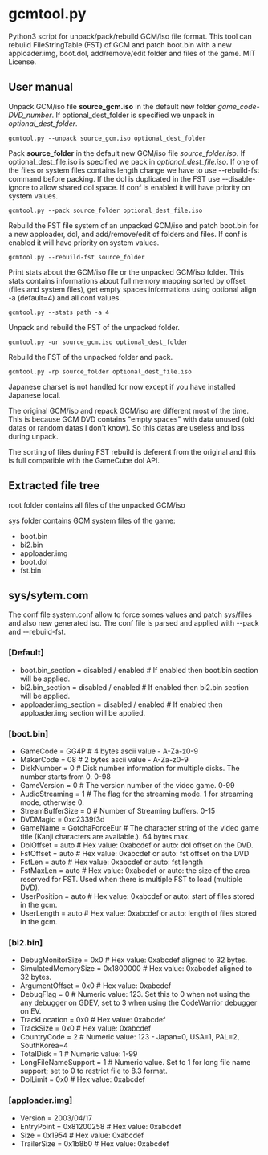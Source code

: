 # gcmtool.py
Python3 script for unpack/pack/rebuild GCM/iso file format. This tool can rebuild FileStringTable (FST) of GCM and patch boot.bin with a new apploader.img, boot.dol, add/remove/edit folder and files of the game. MIT License.

## User manual
Unpack GCM/iso file **source_gcm.iso** in the default new folder _game_code-DVD_number_. If optional_dest_folder is specified we unpack in _optional_dest_folder_.
```
gcmtool.py --unpack source_gcm.iso optional_dest_folder
```
Pack **source_folder** in the default new GCM/iso file _source_folder.iso_. If optional_dest_file.iso is specified we pack in _optional_dest_file.iso_. If one of the files or system files contains length change we have to use --rebuild-fst command before packing. If the dol is duplicated in the FST use --disable-ignore to allow shared dol space.  If conf is enabled it will have priority on system values.
```
gcmtool.py --pack source_folder optional_dest_file.iso
```
Rebuild the FST file system of an unpacked GCM/iso and patch boot.bin for a new apploader, dol, and add/remove/edit of folders and files. If conf is enabled it will have priority on system values.
```
gcmtool.py --rebuild-fst source_folder
```
Print stats about the GCM/iso file or the unpacked GCM/iso folder. This stats contains informations about full memory mapping sorted by offset (files and system files), get empty spaces informations using optional align -a (default=4) and all conf values.
```
gcmtool.py --stats path -a 4 
```
Unpack and rebuild the FST of the unpacked folder.
```
gcmtool.py -ur source_gcm.iso optional_dest_folder
```
Rebuild the FST of the unpacked folder and pack.
```
gcmtool.py -rp source_folder optional_dest_file.iso
```
Japanese charset is not handled for now except if you have installed Japanese local.

The original GCM/iso and repack GCM/iso are different most of the time. This is because GCM DVD contains "empty spaces" with data unused (old datas or random datas I don't know). So this datas are useless and loss during unpack.

The sorting of files during FST rebuild is deferent from the original and this is full compatible with the GameCube dol API.

## Extracted file tree
root folder contains all files of the unpacked GCM/iso

sys folder contains GCM system files of the game:
* boot.bin
* bi2.bin
* apploader.img
* boot.dol
* fst.bin

## sys/sytem.com
The conf file system.conf allow to force somes values and patch sys/files and also new generated iso. The conf file is parsed and applied with --pack and --rebuild-fst.
### [Default]
* boot.bin_section = disabled / enabled # If enabled then boot.bin section will be applied.
* bi2.bin_section = disabled / enabled # If enabled then bi2.bin section will be applied.
* apploader.img_section = disabled / enabled # If enabled then apploader.img section will be applied.

### [boot.bin]
* GameCode = GG4P # 4 bytes ascii value - A-Za-z0-9
* MakerCode = 08 # 2 bytes ascii value - A-Za-z0-9
* DiskNumber = 0 # Disk number information for multiple disks. The number starts from 0. 0-98
* GameVersion = 0 # The version number of the video game. 0-99
* AudioStreaming = 1 # The flag for the streaming mode. 1 for streaming mode, otherwise 0.
* StreamBufferSize = 0 # Number of Streaming buffers. 0-15
* DVDMagic = 0xc2339f3d
* GameName = GotchaForceEur # The character string of the video game title (Kanji characters are available.). 64 bytes max.
* DolOffset = auto # Hex value: 0xabcdef or auto: dol offset on the DVD.
* FstOffset = auto # Hex value: 0xabcdef or auto: fst offset on the DVD
* FstLen = auto # Hex value: 0xabcdef or auto: fst length
* FstMaxLen = auto # Hex value: 0xabcdef or auto: the size of the area reserved for FST. Used when there is multiple FST to load (multiple DVD).
* UserPosition = auto # Hex value: 0xabcdef or auto: start of files stored in the gcm.
* UserLength = auto # Hex value: 0xabcdef or auto: length of files stored in the gcm.

### [bi2.bin]
* DebugMonitorSize = 0x0 # Hex value: 0xabcdef aligned to 32 bytes.
* SimulatedMemorySize = 0x1800000 # Hex value: 0xabcdef aligned to 32 bytes.
* ArgumentOffset = 0x0 # Hex value: 0xabcdef
* DebugFlag = 0 # Numeric value: 123. Set this to 0 when not using the any debugger on GDEV, set to 3 when using the CodeWarrior debugger on EV.
* TrackLocation = 0x0 # Hex value: 0xabcdef
* TrackSize = 0x0 # Hex value: 0xabcdef
* CountryCode = 2 # Numeric value: 123 - Japan=0, USA=1, PAL=2, SouthKorea=4
* TotalDisk = 1 # Numeric value: 1-99
* LongFileNameSupport = 1 # Numeric value. Set to 1 for long file name support; set to 0 to restrict file to 8.3 format.
* DolLimit = 0x0 # Hex value: 0xabcdef

### [apploader.img]
* Version = 2003/04/17
* EntryPoint = 0x81200258 # Hex value: 0xabcdef
* Size = 0x1954 # Hex value: 0xabcdef
* TrailerSize = 0x1b8b0 # Hex value: 0xabcdef
